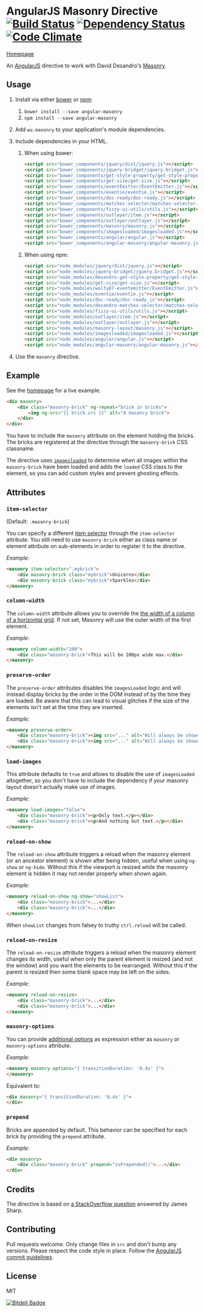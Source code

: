 # AngularJS Masonry Directive [![Build Status](https://travis-ci.org/passy/angular-masonry.png)](https://travis-ci.org/passy/angular-masonry) [![Dependency Status](https://gemnasium.com/passy/angular-masonry.png)](https://gemnasium.com/passy/angular-masonry) [![Code Climate](https://codeclimate.com/github/passy/angular-masonry.png)](https://codeclimate.com/github/passy/angular-masonry)

[Homepage](http://passy.github.io/angular-masonry)

An [AngularJS](http://angularjs.org/) directive to work with David Desandro's [Masonry](http://masonry.desandro.com/).

## Usage

1. Install via either [bower](http://bower.io/) or [npm](https://www.npmjs.com/):
    1. `bower install --save angular-masonry`
    2. `npm install --save angular-masonry`
2. Add `wu.masonry` to your application's module dependencies.
3. Include dependencies in your HTML.
    1. When using bower:

        ```html
        <script src="bower_components/jquery/dist/jquery.js"></script>
	    <script src="bower_components/jquery-bridget/jquery.bridget.js"></script>
	    <script src="bower_components/get-style-property/get-style-property.js"></script>
	    <script src="bower_components/get-size/get-size.js"></script>
	    <script src="bower_components/eventEmitter/EventEmitter.js"></script>
	    <script src="bower_components/eventie/eventie.js"></script>
	    <script src="bower_components/doc-ready/doc-ready.js"></script>
	    <script src="bower_components/matches-selector/matches-selector.js"></script>
	    <script src="bower_components/fizzy-ui-utils/utils.js"></script>
	    <script src="bower_components/outlayer/item.js"></script>
	    <script src="bower_components/outlayer/outlayer.js"></script>
	    <script src="bower_components/masonry/masonry.js"></script>
	    <script src="bower_components/imagesloaded/imagesloaded.js"></script>
	    <script src="bower_components/angular/angular.js"></script>
	    <script src="bower_components/angular-masonry/angular-masonry.js"></script>
        ```

    2. When using npm:

        ```html
        <script src="node_modules/jquery/dist/jquery.js"></script>
        <script src="node_modules/jquery-bridget/jquery.bridget.js"></script>
        <script src="node_modules/desandro-get-style-property/get-style-property.js"></script>
        <script src="node_modules/get-size/get-size.js"></script>
        <script src="node_modules/wolfy87-eventemitter/EventEmitter.js"></script>
        <script src="node_modules/eventie/eventie.js"></script>
        <script src="node_modules/doc-ready/doc-ready.js"></script>
        <script src="node_modules/desandro-matches-selector/matches-selector.js"></script>
        <script src="node_modules/fizzy-ui-utils/utils.js"></script>
        <script src="node_modules/outlayer/item.js"></script>
        <script src="node_modules/outlayer/outlayer.js"></script>
        <script src="node_modules/masonry-layout/masonry.js"></script>
        <script src="node_modules/imagesloaded/imagesloaded.js"></script>
        <script src="node_modules/angular/angular.js"></script>
        <script src="node_modules/angular-masonry/angular-masonry.js"></script>
        ```

4. Use the `masonry` directive.

## Example

See the [homepage](http://passy.github.io/angular-masonry) for a live example.

```html
<div masonry>
    <div class="masonry-brick" ng-repeat="brick in bricks">
        <img ng-src="{{ brick.src }}" alt="A masonry brick">
    </div>
</div>
```

You have to include the `masonry` attribute on the element holding the bricks.
The bricks are registered at the directive through the `masonry-brick` CSS
classname.

The directive uses [`imagesloaded`](https://github.com/desandro/imagesloaded) to
determine when all images within the `masonry-brick` have been loaded and adds
the `loaded` CSS class to the element, so you can add custom styles and
prevent ghosting effects.

## Attributes

### `item-selector`

(Default: `.masonry-brick`)

You can specify a different [item
selector](http://masonry.desandro.com/options.html#itemselector) through the
`item-selector` attribute. You still need to use `masonry-brick` either as class
name or element attribute on sub-elements in order to register it to the
directive.

*Example:*

```html
<masonry item-selector=".mybrick">
    <div masonry-brick class="mybrick">Unicorns</div>
    <div masonry-brick class="mybrick">Sparkles</div>
</masonry>
```

### `column-width`

The `column-width` attribute allows you to override the [the width of a column
of a horizontal grid](http://masonry.desandro.com/options.html#columnwidth). If
not set, Masonry will use the outer width of the first element.

*Example:*

```html
<masonry column-width="200">
    <div class="masonry-brick">This will be 200px wide max.</div>
</masonry>
```

### `preserve-order`

The `preserve-order` attributes disables the `imagesLoaded` logic and will
instead display bricks by the order in the DOM instead of by the time they are
loaded. Be aware that this can lead to visual glitches if the size of the
elements isn't set at the time they are inserted.

*Example:*

```html
<masonry preserve-order>
    <div class="masonry-brick"><img src="..." alt="Will always be shown 1st"></div>
    <div class="masonry-brick"><img src="..." alt="Will always be shown 2nd"></div>
</masonry>
```

### `load-images`

This attribute defaults to `true` and allows to disable the use of `imagesLoaded`
altogether, so you don't have to include the dependency if your masonry layout
doesn't actually make use of images.

*Example:*

```html
<masonry load-images="false">
    <div class="masonry-brick"><p>Only text.</p></div>
    <div class="masonry-brick"><p>And nothing but text.</p></div>
</masonry>
```

### `reload-on-show`

The `reload-on-show` attribute triggers a reload when the masonry element (or an
ancestor element) is shown after being hidden, useful when using `ng-show` or
`ng-hide`. Without this if the viewport is resized while the masonry element is
hidden it may not render properly when shown again.

*Example:*

```html
<masonry reload-on-show ng-show="showList">
    <div class="masonry-brick">...</div>
    <div class="masonry-brick">...</div>
</masonry>
```

When `showList` changes from falsey to truthy `ctrl.reload` will be called.


### `reload-on-resize`

The `reload-on-resize` attribute triggers a reload when the masonry element changes
its width, useful when only the parent element is resized (and not the window) and
you want the elements to be rearranged. Without this if the parent is resized then
some blank space may be left on the sides.

*Example:*

```html
<masonry reload-on-resize>
    <div class="masonry-brick">...</div>
    <div class="masonry-brick">...</div>
</masonry>
```


### `masonry-options`

You can provide [additional options](http://masonry.desandro.com/options.html)
as expression either as `masonry` or `masonry-options` attribute.

*Example:*

```html
<masonry masonry-options="{ transitionDuration: '0.4s' }">
</masonry>
```

Equivalent to:

```html
<div masonry="{ transitionDuration: '0.4s' }">
</div>
```

### `prepend`

Bricks are appended by default. This behavior can be specified for each brick by
providing the `prepend` attribute.

*Example:*

```html
<div masonry>
    <div class="masonry-brick" prepend="isPrepended()">...</div>
</div>
```

## Credits

The directive is based on
[a StackOverflow question](http://stackoverflow.com/questions/16504151/masonry-with-angularjs)
answered by James Sharp.


## Contributing

Pull requests welcome. Only change files in `src` and don't bump any versions.
Please respect the code style in place. Follow the
[AngularJS commit guidelines](https://github.com/angular/angular.js/blob/master/CONTRIBUTING.md#commit-message-format).

## License

MIT


[![Bitdeli Badge](https://d2weczhvl823v0.cloudfront.net/passy/angular-masonry/trend.png)](https://bitdeli.com/free "Bitdeli Badge")
